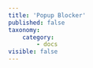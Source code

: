 ```yaml
---
title: 'Popup Blocker'
published: false
taxonomy:
    category:
        - docs
visible: false
---
```


